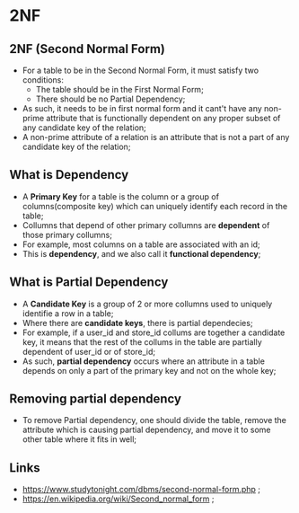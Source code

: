 # 2NF

## 2NF (Second Normal Form)

- For a table to be in the Second Normal Form, it must satisfy two conditions:
  - The table should be in the First Normal Form;
  - There should be no Partial Dependency;
- As such, it needs to be in first normal form and it cant't have any non-prime attribute that is functionally dependent on any proper subset of any candidate key of the relation;
- A non-prime attribute of a relation is an attribute that is not a part of any candidate key of the relation;

## What is Dependency

- A **Primary Key** for a table is the column or a group of columns(composite key) which can uniquely identify each record in the table;
- Collumns that depend of other primary collumns are **dependent** of those primary collumns;
- For example, most columns on a table are associated with an id;
- This is **dependency**, and we also call it **functional dependency**;

## What is Partial Dependency

- A **Candidate Key** is a group of 2 or more collumns used to uniquely identifie a row in a table;
- Where there are **candidate keys**, there is partial dependecies;
- For example, if a user_id and store_id collums are together a candidate key, it means that the rest of the collums in the table are partially dependent of user_id or of store_id;
- As such, **partial dependency** occurs where an attribute in a table depends on only a part of the primary key and not on the whole key;

## Removing partial dependency

- To remove Partial dependency, one should divide the table, remove the attribute which is causing partial dependency, and move it to some other table where it fits in well;

## Links

- <https://www.studytonight.com/dbms/second-normal-form.php> ;
- <https://en.wikipedia.org/wiki/Second_normal_form> ;
